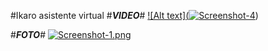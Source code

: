  #Ikaro asistente virtual
 #___VIDEO___#
 [![Alt text](<a href='https://postimg.cc/MnCbDcnY' target='_blank'><img src='https://i.postimg.cc/MnCbDcnY/Screenshot-4.png' border='0' alt='Screenshot-4'/></a>)](https://youtu.be/UMdji4WSoQ8)
 
 
 
 
 #___FOTO___#
 [![Screenshot-1.png](https://i.postimg.cc/5yTWVF91/Screenshot-1.png)](https://postimg.cc/xNv4G8bF)
 
 
 
